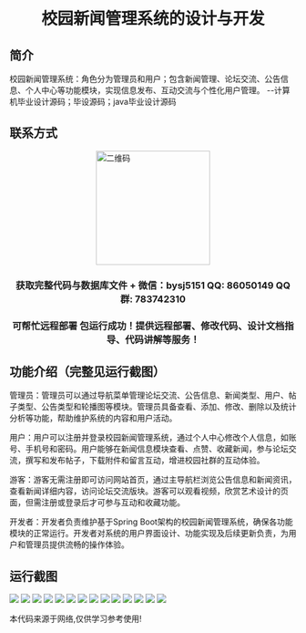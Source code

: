 <p><h1 align="center">校园新闻管理系统的设计与开发</h1></p>

## 简介
校园新闻管理系统：角色分为管理员和用户；包含新闻管理、论坛交流、公告信息、个人中心等功能模块，实现信息发布、互动交流与个性化用户管理。    --计算机毕业设计源码；毕设源码；java毕业设计源码


## 联系方式
<img src="https://bs-1329754181.cos.ap-shanghai.myqcloud.com/wx.jpg" alt="二维码" style="display: block; margin: 0 auto;" width="200px">
<p><h3 align="center">获取完整代码与数据库文件 + 微信：bysj5151 QQ: 86050149 QQ群: 783742310</h3></p>
<p><h3 align="center">可帮忙远程部署 包运行成功！提供远程部署、修改代码、设计文档指导、代码讲解等服务！</h3></p>

## 功能介绍（完整见运行截图）
管理员：管理员可以通过导航菜单管理论坛交流、公告信息、新闻类型、用户、帖子类型、公告类型和轮播图等模块。管理员具备查看、添加、修改、删除以及统计分析等功能，帮助维护系统的内容和用户活动。

用户：用户可以注册并登录校园新闻管理系统，通过个人中心修改个人信息，如账号、手机号和密码。用户能够在新闻信息模块查看、点赞、收藏新闻，参与论坛交流，撰写和发布帖子，下载附件和留言互动，增进校园社群的互动体验。

游客：游客无需注册即可访问网站首页，通过主导航栏浏览公告信息和新闻资讯，查看新闻详细内容，访问论坛交流版块。游客可以观看视频，欣赏艺术设计的页面，但需注册或登录后才可参与互动和收藏功能。

开发者：开发者负责维护基于Spring Boot架构的校园新闻管理系统，确保各功能模块的正常运行。开发者对系统的用户界面设计、功能实现及后续更新负责，为用户和管理员提供流畅的操作体验。


## 运行截图
![](https://bs-1329754181.cos.ap-shanghai.myqcloud.com/spring/CampusNewsManagementSystemDesignAndDevelopment/img/001.jpg)
![](https://bs-1329754181.cos.ap-shanghai.myqcloud.com/spring/CampusNewsManagementSystemDesignAndDevelopment/img/002.jpg)
![](https://bs-1329754181.cos.ap-shanghai.myqcloud.com/spring/CampusNewsManagementSystemDesignAndDevelopment/img/003.jpg)
![](https://bs-1329754181.cos.ap-shanghai.myqcloud.com/spring/CampusNewsManagementSystemDesignAndDevelopment/img/004.jpg)
![](https://bs-1329754181.cos.ap-shanghai.myqcloud.com/spring/CampusNewsManagementSystemDesignAndDevelopment/img/005.jpg)
![](https://bs-1329754181.cos.ap-shanghai.myqcloud.com/spring/CampusNewsManagementSystemDesignAndDevelopment/img/006.jpg)
![](https://bs-1329754181.cos.ap-shanghai.myqcloud.com/spring/CampusNewsManagementSystemDesignAndDevelopment/img/007.jpg)
![](https://bs-1329754181.cos.ap-shanghai.myqcloud.com/spring/CampusNewsManagementSystemDesignAndDevelopment/img/008.jpg)
![](https://bs-1329754181.cos.ap-shanghai.myqcloud.com/spring/CampusNewsManagementSystemDesignAndDevelopment/img/009.jpg)
![](https://bs-1329754181.cos.ap-shanghai.myqcloud.com/spring/CampusNewsManagementSystemDesignAndDevelopment/img/010.jpg)
![](https://bs-1329754181.cos.ap-shanghai.myqcloud.com/spring/CampusNewsManagementSystemDesignAndDevelopment/img/011.jpg)
![](https://bs-1329754181.cos.ap-shanghai.myqcloud.com/spring/CampusNewsManagementSystemDesignAndDevelopment/img/012.jpg)
![](https://bs-1329754181.cos.ap-shanghai.myqcloud.com/spring/CampusNewsManagementSystemDesignAndDevelopment/img/013.jpg)
![](https://bs-1329754181.cos.ap-shanghai.myqcloud.com/spring/CampusNewsManagementSystemDesignAndDevelopment/img/014.jpg)

<p>本代码来源于网络,仅供学习参考使用!</p>
